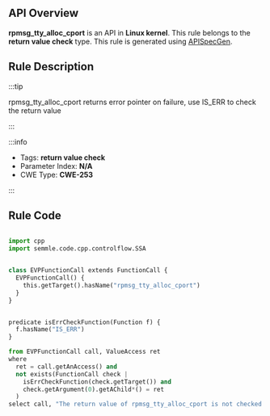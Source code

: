 ---
---


## API Overview
**rpmsg_tty_alloc_cport** is an API in **Linux kernel**. This rule belongs to the **return value check** type. This rule is generated using [APISpecGen](../../tools/APISpecGen).
## Rule Description

:::tip

rpmsg_tty_alloc_cport returns error pointer on failure, use IS_ERR to check the return value

:::

:::info

- Tags: **return value check**
- Parameter Index: **N/A**
- CWE Type: **CWE-253**

:::

## Rule Code
```python

import cpp
import semmle.code.cpp.controlflow.SSA


class EVPFunctionCall extends FunctionCall {
  EVPFunctionCall() {
    this.getTarget().hasName("rpmsg_tty_alloc_cport")
  }
}


predicate isErrCheckFunction(Function f) {
  f.hasName("IS_ERR") 
}

from EVPFunctionCall call, ValueAccess ret
where
  ret = call.getAnAccess() and
  not exists(FunctionCall check |
    isErrCheckFunction(check.getTarget()) and
    check.getArgument(0).getAChild*() = ret
  )
select call, "The return value of rpmsg_tty_alloc_cport is not checked with IS_ERR."
    
```